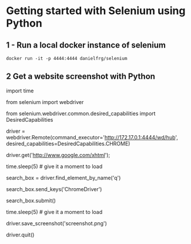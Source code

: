 # Getting started with Selenium using Python

## 1 - Run a local docker instance of selenium

`docker run -it -p 4444:4444 danielfrg/selenium
`
## 2 Get a website screenshot with Python

import time

from selenium import webdriver

from selenium.webdriver.common.desired_capabilities import DesiredCapabilities
 
driver = webdriver.Remote(command_executor='http://172.17.0.1:4444/wd/hub', desired_capabilities=DesiredCapabilities.CHROME)

driver.get('http://www.google.com/xhtml');

time.sleep(5) #  give it a moment to load

search_box = driver.find_element_by_name('q')

search_box.send_keys('ChromeDriver')

search_box.submit()

time.sleep(5) # give it a moment to load

driver.save_screenshot('screenshot.png')

driver.quit()
